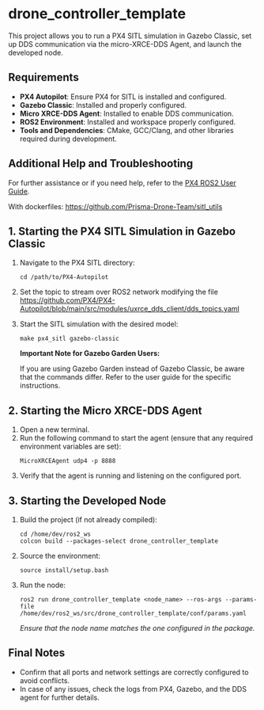 # drone_controller_template

This project allows you to run a PX4 SITL simulation in Gazebo Classic, set up DDS communication via the micro-XRCE-DDS Agent, and launch the developed node.

## Requirements
- **PX4 Autopilot**: Ensure PX4 for SITL is installed and configured.
- **Gazebo Classic**: Installed and properly configured.
- **Micro XRCE-DDS Agent**: Installed to enable DDS communication.
- **ROS2 Environment**: Installed and workspace properly configured.
- **Tools and Dependencies**: CMake, GCC/Clang, and other libraries required during development.
## Additional Help and Troubleshooting
For further assistance or if you need help, refer to the [PX4 ROS2 User Guide](https://docs.px4.io/main/en/ros2/user_guide.html).

With dockerfiles: https://github.com/Prisma-Drone-Team/sitl_utils

## 1. Starting the PX4 SITL Simulation in Gazebo Classic
1. Navigate to the PX4 SITL directory:
    ```
    cd /path/to/PX4-Autopilot
    ```
2. Set the topic to stream over ROS2 network modifying the file https://github.com/PX4/PX4-Autopilot/blob/main/src/modules/uxrce_dds_client/dds_topics.yaml

3. Start the SITL simulation with the desired model:
    ```
    make px4_sitl gazebo-classic
    ```
    **Important Note for Gazebo Garden Users:**

    If you are using Gazebo Garden instead of Gazebo Classic, be aware that the commands differ. Refer to the user guide for the specific instructions.
## 2. Starting the Micro XRCE-DDS Agent
1. Open a new terminal.
2. Run the following command to start the agent (ensure that any required environment variables are set):
    ```
    MicroXRCEAgent udp4 -p 8888
    ```
3. Verify that the agent is running and listening on the configured port.

## 3. Starting the Developed Node
1. Build the project (if not already compiled):
    ```
    cd /home/dev/ros2_ws
    colcon build --packages-select drone_controller_template
    ```
2. Source the environment:
    ```
    source install/setup.bash
    ```
3. Run the node:
    ```
    ros2 run drone_controller_template <node_name> --ros-args --params-file /home/dev/ros2_ws/src/drone_controller_template/conf/params.yaml
    ```
    *Ensure that the node name matches the one configured in the package.*

## Final Notes
- Confirm that all ports and network settings are correctly configured to avoid conflicts.
- In case of any issues, check the logs from PX4, Gazebo, and the DDS agent for further details.

